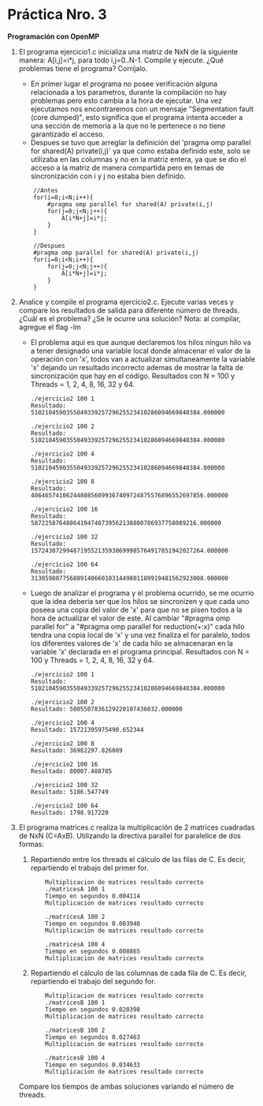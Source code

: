 # Práctica Nro. 3

**Programación con OpenMP**

1. El  programa  ejercicio1.c  inicializa  una  matriz  de  NxN  de  la  siguiente  manera:  A[i,j]=i*j,  para  todo i,j=0..N-1. Compile y ejecute. ¿Qué problemas tiene el programa? Corríjalo. 

    - En primer lugar el programa no posee verificación alguna relacionada a los parametros, durante la compilación no hay problemas pero esto cambia a la hora de ejecutar. Una vez ejecutamos nos encontraremos con un mensaje "Segmentation fault (core dumped)", esto significa que el programa intenta acceder a una sección de memoria a la que no le pertenece o no tiene garantizado el acceso. 
    - Despues se tuvo que arreglar la definición del 'pragma omp parallel for shared(A) private(i,j)' ya que como estaba definido este, solo se utilizaba en las columnas y no en la matriz entera, ya que se dio el acceso a la matriz de manera compartida pero en temas de sincronización con i y j no estaba bien definido.
    ```
        //Antes 
        for(i=0;i<N;i++){
            #pragma omp parallel for shared(A) private(i,j)     
            for(j=0;j<N;j++){
                A[i*N+j]=i*j;
            }
        }  
    ```
    ```
        //Despues
        #pragma omp parallel for shared(A) private(i,j)      
        for(i=0;i<N;i++){
            for(j=0;j<N;j++){
                A[i*N+j]=i*j;
            }
        }  
    ```

2. Analice  y  compile  el  programa  ejercicio2.c.  Ejecute  varias  veces  y  compare  los resultados de salida para diferente número de threads. ¿Cuál es el problema? ¿Se le ocurre una solución? Nota: al compilar, agregue el flag -lm

    - El problema aqui es que aunque declaremos los hilos ningun hilo va a tener designado una variable local donde almacenar el valor de la operación con 'x', todos van a actualizar simultaneamente la variable 'x' dejando un resultado incorrecto ademas de mostrar la falta de sincronización que hay en el código.
    Resultados con N = 100 y Threads = 1, 2, 4, 8, 16, 32 y 64.
        ```
        ./ejercicio2 100 1
        Resultado: 510210459035504933925729625523410286094669840384.000000

        ./ejercicio2 100 2
        Resultado: 510210459035504933925729625523410286094669840384.000000
        
        ./ejercicio2 100 4
        Resultado: 510210459035504933925729625523410286094669840384.000000
        
        ./ejercicio2 100 8
        Resultado: 4064657410624480856099367409724875576896552697856.000000
        
        ./ejercicio2 100 16
        Resultado: 58722587648864194740739562138800786937758089216.000000
        
        ./ejercicio2 100 32
        Resultado: 1572430729948719552135938699985764917851942027264.000000

        ./ejercicio2 100 64
        Resultado: 3130598077568891406601031449801189919481562923008.000000
        ```

    - Luego de analizar el programa y el problema ocurrido, se me ocurrio que la idea deberia ser que los hilos se sincronizen y que cada uno poseea una copia del valor de 'x' para que no se pisen todos a la hora de actualizar el valor de este.
    Al cambiar "#pragma omp parallel for" a "#pragma omp parallel for reduction(+:x)" cada hilo tendra una copia local de 'x' y una vez finaliza el for paralelo, todos los diferentes valores de 'x' de cada hilo se almacenaran en la variable 'x' declarada en el programa principal. 
    Resultados con N = 100 y Threads = 1, 2, 4, 8, 16, 32 y 64.
        ```
        ./ejercicio2 100 1
        Resultado: 510210459035504933925729625523410286094669840384.000000

        ./ejercicio2 100 2
        Resultado: 5005507836129220107436032.000000
        
        ./ejercicio2 100 4
        Resultado: 15721395975490.652344
        
        ./ejercicio2 100 8
        Resultado: 36982297.826089
        
        ./ejercicio2 100 16
        Resultado: 80007.488785
        
        ./ejercicio2 100 32
        Resultado: 5186.547749

        ./ejercicio2 100 64
        Resultado: 1798.917220
        ```

3. El programa matrices.c realiza la multiplicación de 2 matrices cuadradas de NxN (C=AxB). Utilizando la directiva parallel for paralelice de dos formas:  
    1. Repartiendo entre los threads el cálculo de las filas de C. Es decir, repartiendo el trabajo del primer for.  
        ```
            Multiplicacion de matrices resultado correcto
            ./matricesA 100 1
            Tiempo en segundos 0.004114
            Multiplicacion de matrices resultado correcto
            
            ./matricesA 100 2
            Tiempo en segundos 0.003940
            Multiplicacion de matrices resultado correcto

            ./matricesA 100 4
            Tiempo en segundos 0.008865
            Multiplicacion de matrices resultado correcto
        ```
        
    2. Repartiendo el cálculo de las columnas de cada fila de C. Es decir, repartiendo el trabajo del segundo for.
        ```
            Multiplicacion de matrices resultado correcto
            ./matricesB 100 1
            Tiempo en segundos 0.020398
            Multiplicacion de matrices resultado correcto
            
            ./matricesB 100 2
            Tiempo en segundos 0.027463
            Multiplicacion de matrices resultado correcto

            ./matricesB 100 4
            Tiempo en segundos 0.034633
            Multiplicacion de matrices resultado correcto
        ```

    Compare los tiempos de ambas soluciones variando el número de threads. 

